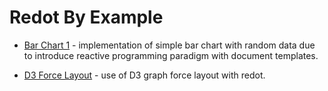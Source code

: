 # Redot By Example

* [Bar Chart 1][Barchart1] - implementation of simple bar chart with random data due to introduce reactive programming paradigm with document templates. 

* [D3 Force Layout][D3Force1] - use of D3 graph force layout with redot.

[Barchart1]: https://github.com/renato-mauro/redot/tree/master/examples/barchart1
[D3Force1]: https://github.com/renato-mauro/redot/tree/master/examples/d3force1

